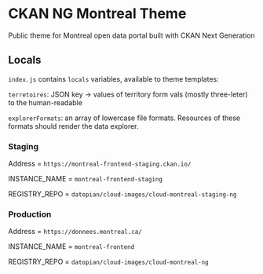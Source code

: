 # CKAN NG Montreal Theme
Public theme for Montreal open data portal built with CKAN Next Generation

## Locals

`index.js` contains `locals` variables, available to theme templates:

`terretoires`: JSON key -> values of territory form vals (mostly three-leter) to
the human-readable

`explorerFormats`: an array of lowercase file formats. Resources
of these formats should render the data explorer.

### Staging

Address = `https://montreal-frontend-staging.ckan.io/`

INSTANCE_NAME = `montreal-frontend-staging`

REGISTRY_REPO = `datopian/cloud-images/cloud-montreal-staging-ng` 

### Production

Address = `https://donnees.montreal.ca/`

INSTANCE_NAME = `montreal-frontend`

REGISTRY_REPO = `datopian/cloud-images/cloud-montreal-ng`